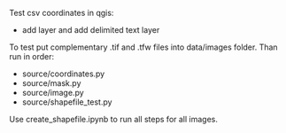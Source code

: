 Test csv coordinates in qgis:
- add layer and add delimited text layer

To test put complementary .tif and .tfw files into data/images folder. Than run in order:
- source/coordinates.py
- source/mask.py
- source/image.py
- source/shapefile_test.py

Use create_shapefile.ipynb to run all steps for all images.
